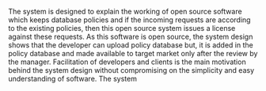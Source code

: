 
The system is designed to explain the working of open source software which keeps
database policies and if the incoming requests are according to the existing policies, then this
open source system issues a license against these requests. As this software is open source,
the system design shows that the developer can upload policy database but, it is added in the 
policy database and made available to target market only after the review by the manager. Facilitation of developers and clients is the main motivation behind the system design without compromising on the simplicity and easy understanding of software. The system 
